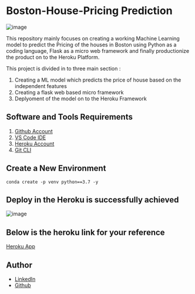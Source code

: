 # Boston-House-Pricing Prediction

![image](https://miro.medium.com/max/1248/1*l6015d76-1OYXP6NqG2t8Q.png)


This repository mainly focuses on creating a working Machine Learning model to predict the Pricing of the houses in Boston using Python as a coding language, Flask as a micro web framework and finally productionize the product on to the Heroku Platform.

This project is divided in to three main section : <br>
1. Creating a ML model which predicts the price of house based on the independent features <br>
2. Creating a flask web based micro framework <br>
3. Deplyoment of the model on to the Heroku Framework <br>

## Software and Tools Requirements

1. [Github Account](https://github.com/)
2. [VS Code IDE](https://code.visualstudio.com/)
3. [Heroku Account](https://dashboard.heroku.com/login)
4. [Git CLI](https://git-scm.com/book/en/v2/Getting-Started-The-Command-Line)

## Create a New Environment

```
conda create -p venv python==3.7 -y
```

## Deploy in the Heroku is successfully achieved 

![image](https://user-images.githubusercontent.com/63364350/128606145-5b3bebe6-b12c-4191-8b10-730acd4c9367.png)

## Below is the heroku link for your reference 

[Heroku App](https://boston-house-pricing-main.herokuapp.com/)

## Author

- [LinkedIn](https://www.linkedin.com/in/rishikesh-jagadale-331812207/)
- [Github](https://github.com/rissh)

